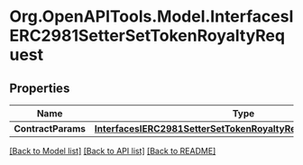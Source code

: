 # Org.OpenAPITools.Model.InterfacesIERC2981SetterSetTokenRoyaltyRequest

## Properties

Name | Type | Description | Notes
------------ | ------------- | ------------- | -------------
**ContractParams** | [**InterfacesIERC2981SetterSetTokenRoyaltyRequestContractParams**](InterfacesIERC2981SetterSetTokenRoyaltyRequestContractParams.md) |  | 

[[Back to Model list]](../README.md#documentation-for-models) [[Back to API list]](../README.md#documentation-for-api-endpoints) [[Back to README]](../README.md)

